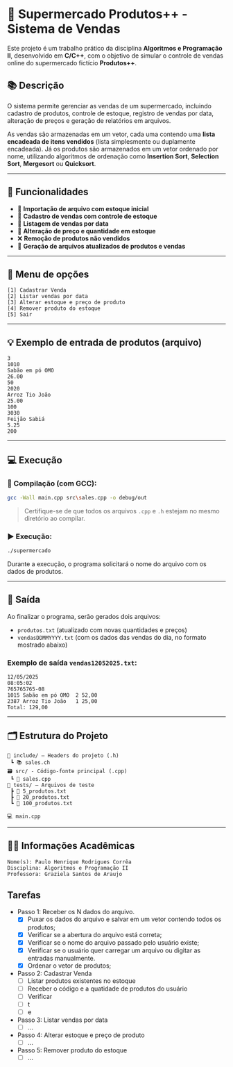 # 🛒 Supermercado Produtos++ - Sistema de Vendas

Este projeto é um trabalho prático da disciplina **Algoritmos e Programação II**, desenvolvido em **C/C++**, com o objetivo de simular o controle de vendas online do supermercado fictício **Produtos++**.

## 📚 Descrição

O sistema permite gerenciar as vendas de um supermercado, incluindo cadastro de produtos, controle de estoque, registro de vendas por data, alteração de preços e geração de relatórios em arquivos.

As vendas são armazenadas em um vetor, cada uma contendo uma **lista encadeada de itens vendidos** (lista simplesmente ou duplamente encadeada). Já os produtos são armazenados em um vetor ordenado por nome, utilizando algoritmos de ordenação como **Insertion Sort**, **Selection Sort**, **Mergesort** ou **Quicksort**.

---

## 🧩 Funcionalidades

- 📂 **Importação de arquivo com estoque inicial**
- 🧾 **Cadastro de vendas com controle de estoque**
- 📅 **Listagem de vendas por data**
- 🔄 **Alteração de preço e quantidade em estoque**
- ❌ **Remoção de produtos não vendidos**
- 💾 **Geração de arquivos atualizados de produtos e vendas**

---

## 📑 Menu de opções

```text
[1] Cadastrar Venda  
[2] Listar vendas por data  
[3] Alterar estoque e preço de produto  
[4] Remover produto do estoque  
[5] Sair
```

---

## 💡 Exemplo de entrada de produtos (arquivo)

```
3
1010
Sabão em pó OMO
26.00
50
2020
Arroz Tio João
25.00
100
3030
Feijão Sabiá
5.25
200
```

---

## 💻 Execução

### 🔧 Compilação (com GCC):
```bash
gcc -Wall main.cpp src\sales.cpp -o debug/out
```

> Certifique-se de que todos os arquivos `.cpp` e `.h` estejam no mesmo diretório ao compilar.

### ▶️ Execução:
```bash
./supermercado
```

Durante a execução, o programa solicitará o nome do arquivo com os dados de produtos.

---

## 📁 Saída

Ao finalizar o programa, serão gerados dois arquivos:

- `produtos.txt` (atualizado com novas quantidades e preços)
- `vendasDDMMYYYY.txt` (com os dados das vendas do dia, no formato mostrado abaixo)

### Exemplo de saída `vendas12052025.txt`:

```
12/05/2025
08:05:02
765765765-08
1015 Sabão em pó OMO  2 52,00
2387 Arroz Tio João   1 25,00
Total: 129,00
```

---

## 🗂 Estrutura do Projeto

```
📁 include/ — Headers do projeto (.h)
 ┗ 📚 sales.ch
🗃️ src/ - Código-fonte principal (.cpp)
 ┗ 🔧 sales.cpp
🧪 tests/ — Arquivos de teste
 ┣ 📄 5_produtos.txt
 ┣ 📄 20_produtos.txt
 ┗ 📄 100_produtos.txt
 
💻 main.cpp
``` 
---

## 👨‍🏫 Informações Acadêmicas
```
Nome(s): Paulo Henrique Rodrigues Corrêa           
Disciplina: Algoritmos e Programação II            
Professora: Graziela Santos de Araujo                                         
```
## Tarefas
- Passo 1: Receber os N dados do arquivo.
  - [x] Puxar os dados do arquivo e salvar em um vetor contendo todos os produtos;
  - [x] Verificar se a abertura do arquivo está correta;
  - [x] Verificar se o nome do arquivo passado pelo usuário existe;
  - [x] Verificar se o usuário quer carregar um arquivo ou digitar as entradas manualmente.
  - [x] Ordenar o vetor de produtos;

- Passo 2: Cadastrar Venda
  - [ ] Listar produtos existentes no estoque
  - [ ] Receber o código e a quatidade de produtos do usuário
  - [ ] Verificar
  - [ ] t
  - [ ] e

- Passo 3: Listar vendas por data
  - [ ] ...

- Passo 4: Alterar estoque e preço de produto
    - [ ] ...

- Passo 5: Remover produto do estoque
  - [ ] ...